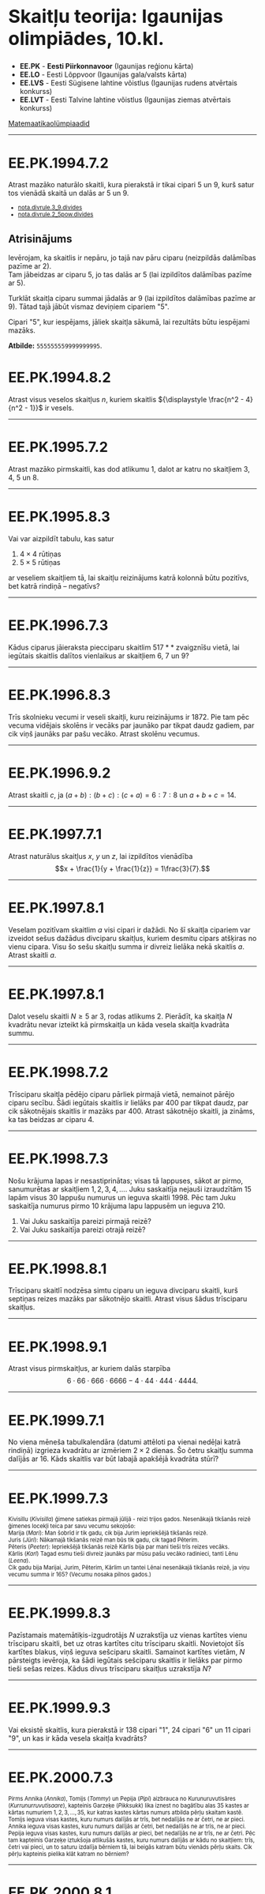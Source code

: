 # &nbsp;

<h1 style="font-size:28pt">Skaitļu teorija: Igaunijas olimpiādes, 10.kl.</h1>

* <blue>**EE.PK** - **Eesti Piirkonnavoor** (Igaunijas reģionu kārta)</blue>
* **EE.LO** - Eesti Lõppvoor (Igaunijas gala/valsts kārta)
* **EE.LVS** - Eesti Sügisene lahtine võistlus (Igaunijas rudens atvērtais konkurss)
* **EE.LVT** - Eesti Talvine lahtine võistlus (Igaunijas ziemas atvērtais konkurss)

[Matemaatikaolümpiaadid ](http://www.math.olympiaadid.ut.ee/html/index.php)




-----

# <lo-sample/> EE.PK.1994.7.2 

Atrast mazāko naturālo skaitli, kura pierakstā ir tikai cipari $5$ un $9$, 
kurš satur tos vienādā skaitā un dalās ar $5$ un $9$. 

<small>

* [nota.divrule.3_9.divides](#)
* [nota.divrule.2_5pow.divides](#)

</small>

<!--
concepts=divisibility,decimal-notation
questionType=Find.Min
-->


## Atrisinājums

Ievērojam, ka skaitlis ir nepāru, jo tajā nav pāru ciparu (neizpildās dalāmības pazīme ar $2$).  
Tam jābeidzas ar ciparu $5$, jo tas dalās ar $5$ (lai izpildītos dalāmības pazīme ar $5$).  

Turklāt skaitļa ciparu summai jādalās ar $9$ (lai izpildītos dalāmības pazīme ar $9$). 
Tātad tajā jābūt vismaz deviņiem cipariem "5". 

Cipari "5", kur iespējams, jāliek skaitļa sākumā, lai 
rezultāts būtu iespējami mazāks.

**Atbilde:** `555555559999999995`.





# <lo-sample/> EE.PK.1994.8.2 

Atrast visus veselos skaitļus $n$, kuriem skaitlis 
${\displaystyle \frac{n^2 - 4}{n^2 - 1}}$ ir vesels.

<!--
concepts=integer-polynomials,divisibility
questionType=Find.All
-->


-----

# <lo-sample/> EE.PK.1995.7.2

Atrast mazāko pirmskaitli, kas dod atlikumu $1$, dalot
ar katru no skaitļiem $3$, $4$, $5$ un $8$. 

<!--
concepts=primes,remainder
questionType=Find.Min
-->


-----

# <lo-sample/> EE.PK.1995.8.3

Vai var aizpildīt tabulu, kas satur

1. $4 \times 4$ rūtiņas
2. $5 \times 5$ rūtiņas

ar veseliem skaitļiem tā, lai skaitļu reizinājums katrā kolonnā 
būtu pozitīvs, bet katrā rindiņā – negatīvs?

<!--
genre=fill-in-table
questionType=ProveDisprove.Exists
-->







-----

# <lo-sample/> EE.PK.1996.7.3

Kādus ciparus jāieraksta piecciparu skaitlim $517\ast\ast$ 
zvaigznīšu vietā, lai iegūtais skaitlis dalītos vienlaikus
ar skaitļiem $6$, $7$ un $9$?

<!--
concepts=divisibility
genre=digit-manipulation
questionType=Find.All
-->

-----

# <lo-sample/> EE.PK.1996.8.3

Trīs skolnieku vecumi ir veseli skaitļi, kuru reizinājums ir $1872$. 
Pie tam pēc vecuma vidējais skolēns ir vecāks par jaunāko 
par tikpat daudz gadiem, par cik viņš jaunāks par pašu vecāko. 
Atrast skolēnu vecumus. 

<!--
concepts=arithmetic-progression
genre=word-problem
questionType=Find.All
-->

-----

# <lo-sample/> EE.PK.1996.9.2

Atrast skaitli $c$, ja 
$(a+b):(b+c):(c+a)=6:7:8$ un $a+b+c=14$. 

<!--
concepts=proportion
questionType=Find.All
-->





-----

# <lo-sample/> EE.PK.1997.7.1

Atrast naturālus skaitļus $x$, $y$ un $z$, lai izpildītos vienādība
$$x + \frac{1}{y + \frac{1}{z}} = 1\frac{3}{7}.$$

<!--
genre=integer-equation
questionType=Find.All
-->

-----

# <lo-sample/> EE.PK.1997.8.1

Veselam pozitīvam skaitlim $a$ visi cipari ir dažādi. 
No šī skaitļa cipariem var izveidot sešus dažādus divciparu skaitļus, 
kuriem desmitu cipars atšķiras no vienu cipara. 
Visu šo sešu skaitļu summa ir divreiz lielāka nekā skaitlis $a$. 
Atrast skaitli $a$. 

<!--
concepts=combinations
genre=digit-manipulation
questionType=Find.All
-->

-----

# <lo-sample/> EE.PK.1997.8.1

Dalot veselu skaitli $N \geq 5$ ar $3$, 
rodas atlikums $2$. Pierādīt, ka skaitļa $N$
kvadrātu nevar izteikt kā pirmskaitļa un 
kāda vesela skaitļa kvadrāta summu.

<!--
concepts=primes,remainder,square
questionType=Prove.Other
-->

-----

# <lo-sample/> EE.PK.1998.7.2

Trīsciparu skaitļa pēdējo ciparu pārliek pirmajā vietā, nemainot
pārējo ciparu secību. Šādi iegūtais skaitlis ir lielāks par $400$ 
par tikpat daudz, par cik sākotnējais skaitlis ir mazāks par $400$. 
Atrast sākotnējo skaitli, ja zināms, ka tas beidzas ar ciparu $4$. 

<!--
concepts=arithmetic-progression
genre=digit-manipulation
questionType=Find.All
-->

-----

# <lo-sample/> EE.PK.1998.7.3

Nošu krājuma lapas ir nesastiprinātas; visas tā lappuses,
sākot ar pirmo, sanumurētas ar skaitļiem $1,2,3,4,\ldots$. 
Juku saskaitīja nejauši izraudzītām $15$ lapām visus
$30$ lappušu numurus un ieguva skaitli $1998$. 
Pēc tam Juku saskaitīja numurus pirmo $10$ krājuma lapu 
lappusēm un ieguva $210$. 

1. Vai Juku saskaitīja pareizi pirmajā reizē? 
2. Vai Juku saskaitīja pareizi otrajā reizē?


<!--
concepts=arithmetic-progression
questionType=ProveDisprove.Exists
-->


-----

# <lo-sample/> EE.PK.1998.8.1

Trīsciparu skaitlī nodzēsa simtu ciparu un ieguva divciparu skaitli, kurš 
septiņas reizes mazāks par sākotnējo skaitli. Atrast visus šādus 
trīsciparu skaitļus. 

<!--
genre=digit-manipulation
questionType=Find.All
-->

-----

# <lo-sample/> EE.PK.1998.9.1

Atrast visus pirmskaitļus, ar kuriem dalās starpība
$$6 \cdot 66 \cdot 666 \cdot 6666 - 
4 \cdot 44 \cdot 444 \cdot 4444.$$

<!--
concepts=primes
questionType=Find.All
-->


-----

# <lo-sample/> EE.PK.1999.7.1

No viena mēneša tabulkalendāra (datumi attēloti pa vienai nedēļai katrā rindiņā)
izgrieza kvadrātu ar izmēriem $2 \times 2$ dienas.
Šo četru skaitļu summa dalījās ar $16$. Kāds skaitlis var 
būt labajā apakšējā kvadrāta stūrī?

<!--
genre=fill-in-table
questionType=Find.All
-->


-----

# <lo-sample/> EE.PK.1999.7.3

<div style="font-size:80%">

Kivisillu (*Kivisilla*) ģimene satiekas pirmajā jūlijā - reizi trijos gados. 
Nesenākajā tikšanās reizē ģimenes locekļi teica par savu vecumu sekojošo:  
Marija (*Mari*): Man šobrīd ir tik gadu, cik bija Jurim iepriekšējā tikšanās reizē.  
Juris (*Jüri*): Nākamajā tikšanās reizē man būs tik gadu, cik tagad Pēterim.  
Pēteris (*Peeter*): Iepriekšējā tikšanās reizē Kārlis bija par mani tieši trīs 
reizes vecāks.  
Kārlis (*Karl*) Tagad esmu tieši divreiz jaunāks par mūsu pašu vecāko radinieci, 
tanti Lēnu (*Leena*).  
Cik gadu bija Marijai, Jurim, Pēterim, Kārlim un tantei Lēnai nesenākajā tikšanās reizē, 
ja viņu vecumu summa ir $165$? (Vecumu nosaka pilnos gados.)

</div>

<!--
genre=word-problem
questionType=Find.All
-->

-----

# <lo-sample/> EE.PK.1999.8.3

Pazīstamais matemātiķis-izgudrotājs $N$ uzrakstīja uz vienas 
kartītes vienu trīsciparu skaitli, bet uz otras kartītes citu 
trīsciparu skaitli. Novietojot šīs kartītes blakus, viņš 
ieguva sešciparu skaitli. Samainot kartītes vietām, $N$ pārsteigts
ievēroja, ka šādi iegūtais sešciparu skaitlis ir lielāks par pirmo 
tieši sešas reizes. Kādus divus trīsciparu skaitļus uzrakstīja $N$? 

<!--
genre=digit-manipulation
questionType=Find.All
-->

-----

# <lo-sample/> EE.PK.1999.9.3

Vai eksistē skaitlis, kura pierakstā ir 
$138$ cipari "1", $24$ cipari "6" 
un $11$ cipari "9", un kas ir kāda vesela 
skaitļa kvadrāts?

<!--
concepts=full-square,decimal-notation
questionType=ProveDisprove.Exists
-->


-----

# <lo-sample/> EE.PK.2000.7.3

<div style="font-size:80%">

Pirms Annika (*Annika*), Tomijs (*Tommy*) 
un Pepija (*Pipi*) aizbrauca no Kurunuruvutisāres 
(*Kurrunurruvutisaare*), 
kapteinis Garzeķe (*Pikksukk*) lika iznest no bagātību alas
$35$ kastes ar kārtas numuriem $1,2,3,\ldots,35$, 
kur katras kastes kārtas numurs atbilda pērļu skaitam kastē. 
Tomijs ieguva visas kastes, kuru numurs dalījās ar trīs, 
bet nedalījās ne ar četri, ne ar pieci. 
Annika ieguva visas kastes, kuru numurs dalījās ar četri, 
bet nedalījās ne ar trīs, ne ar pieci. Pepija ieguva visas
kastes, kuru numurs dalījās ar pieci, bet nedalījās ne ar 
trīs, ne ar četri. Pēc tam kapteinis Garzeķe iztukšoja atlikušās
kastes, kuru numurs dalījās ar kādu no skaitļiem: 
trīs, četri vai pieci, un to saturu izdalīja bērniem tā, lai 
beigās katram būtu vienāds pērļu skaits. Cik pērļu kapteinis
pielika klāt katram no bērniem? 

</div>

<!--
concepts=divisibility
genre=word-problem
questionType=Find.All
-->

-----

# <lo-sample/> EE.PK.2000.8.1

Atrast visus tos naturālos skaitļus, kuriem ciparu reizinājums 
ir $2000$, starp cipariem nav cipara $1$ un jebkuriem 
diviem blakus cipariem, cipars pa kreisi nepārsniedz ciparu pa labi. 

<!--
concepts=monotonic-sequence
genre=string-counting
questionType=Find.All
-->

-----

# <lo-sample/> EE.PK.2000.9.1

Atrast visus pirmskaitļu četriniekus $(p,q,s,t)$, 
kas apmierina vienādojumu sistēmu:
$$\left\{
\begin{array}{l}
p + q = s\\
2p + q = t.
\end{array} \right.$$


<!--
concepts=primes,system-of-equations
questionType=Find.All
-->


-----

# <lo-sample/> EE.PK.2001.7.3

Zināms, ka $a$, $b$ un $10a+b$ ir pirmskaitļi un $a \leq b < 10$. 
Atrast visas iespējamās reizinājuma $ab \cdot (10+b)$ vērtības. 

<!--
concepts=primes
questionType=Find.All
-->

-----

# <lo-sample/> EE.PK.2001.8.1

Ja Tāvi (*Taavi*) datorā ievada naturālu skaitli $n$, tad
dators sareizinās visus naturālos skaitļus no $1$ līdz $n$ 
un parādīs rezultātu uz ekrāna. Piemēram, ievadot skaitli $6$ 
dators aprēķinās reizinājumu $1 \cdot 2 \cdot 3 \cdot 4 \cdot 5 \cdot 6$
un parādīs uz ekrāna skaitli $720$. Ja atrastais reizinājums 
dalās ar $2001$, tad dators turklāt atskaņos mūziku. 
Kādu mazāko naturālo skaitli jāievada Tāvi datorā, lai dators atskaņotu mūziku? 

<!--
concepts=factorial
genre=procedure
questionType=Find.Min
-->

-----

# <lo-sample/> EE.PK.2001.9.1

Rēķinvedis Juris ievērojis, ka 2001.gadā viņa 
vecums kļūs vienāds ar viņa dzimšanas gada 
divkāršotu ciparu summu. Pārdomājot tālāk, viņš
izbrīnīts ievēroja, ka tas pats notiks ar viņa
māsu Jūliju, kura ir par viņu vairākus gadus jaunāka. 
Cik gadu šogad (2001.gadā) paliks Jurim un Jūlijai?

<!--
genre=word-problem
questionType=Find.All
-->

-----

# <lo-sample/> EE.PK.2001.9.3

Dots vesels skaitlis $k$. Pierādīt, ka, ja 
$k^2 -k$ nedalās ar $6$, tad $k^2 - k - 2$ 
dalās ar $18$. 

<!--
concepts=divisibility,power,quadratic-equation
questionType=Prove.ForAll
-->

-----

# <lo-sample/> EE.PK.2002.7.1 

Trīs draugi Reins, Madis un Ahto apmeklē bibliotēkas kafejnīcu 
vienmēr 14:00, bet Reins to dara katru ceturto, Madis –
katru piekto, bet Ahto – katru sesto dienu. 
Pēdējo reizi viņi visi satikās šajā kafejnīcā pirmdien, 
2002.\ gada 7.\ janvārī. Pēc cik dienām, kurā datumā un kurā 
nedēļas dienā viņi visi satiksies kafejnīcā nākamajā reizē? 

<!--
concepts=arithmetic-progression
genre=word-problem
questionType=Find.Only
-->

-----

# <lo-sample/> EE.PK.2002.8.1 

Skaitli $15$ var izteikt gan kā trīs, gan kā piecu 
pēc kārtas sekojošu naturālu skaitļu summu: 
$15 = 4+5+6$ un $15 = 1+2+3+4+5$.
Atrast visus tādus naturālos skaitļus, kas mazāki par $100$, 
kurus var izteikt gan kā trīs, gan kā piecu pēc kārtas sekojošu 
naturālu skaitļu summu. Pamatot, kāpēc šo skaitļu nav vairāk. 

<!--
concepts=arithmetic-progression
questionType=Find.All,NoteOnProof
-->

-----

# <lo-sample/> EE.PK.2003.7.3 

Uzvarošie numuri loterijā ir četri divciparu pirmskaitļi 
$\overline{AB}$, $\overline{BC}$, $\overline{CD}$ un 
$\overline{DA}$. Atrast šos uzvarošos numurus, ja 
dažādiem burtiem $A$, $B$, $C$, $D$ atbilst dažādi cipari. 

<!--
genre=digit-manipulation
questionType=Find.All
-->

-----

# <lo-sample/> EE.PK.2003.8.1 

Doti trīs skaitļi, kuru summa ir $49$. Ja vienam no tiem 
pieskaita $3$, no otra atņem $3$, bet trešo reizina ar $3$, 
tad rezultāts katru reizi ir tas pats skaitlis $n$. 
Atrast trīs dotos skaitļus. 

<!--
questionType=Find.All
-->

-----

# <lo-sample/> EE.PK.2003.8.3 

Dārgumu krātuvē bija $N$ lādītes, kurās kopā bija pavisam 
$462$ dārgakmeņi, pie tam katrā lādītē dārgakmeņu skaits bija 
vienāds. Dārgumu krātuves kasierim vajadzēja četras tukšas
lādītes un viņš varēja izvietot četru lādīšu dārgakmeņus pa 
atlikušajām lādītēm tā, lai katrā lādītē atkal būtu vienāds skaits
dārgakeņu. Atrast visas iespējamās lādīšu skaita $N$ vērtības. 

<!--
genre=word-problem
questionType=Find.All
-->

-----

# <lo-sample/> EE.PK.2004.7.1 

Atrast visus tādus trīsciparu nepāru naturālus skaitļus $a$, 
kuru reizinājums ar skaitli $748$ beidzas ar cipariem $2004$.

<!--
questionType=Find.All
-->

-----

# <lo-sample/> EE.PK.2004.8.1 

Atrast visus tos trīsciparu naturālos skaitļus, kuri 
paši ir kāda naturāla skaitļa kvadrāti, un kuriem, 
nodzēšot simtu ciparu, paliek divciparu skaitlis, kurš 
arī ir naturāla skaitļa kvadrāts.

<!--
concepts=full-square
genre=digit-manipulation
questionType=Find.All
-->

-----

# <lo-sample/> EE.PK.2004.8.3 

Juris (*Jüri*) un Marija (*Mari*) dzīvo tajā pašā daudzdzīvokļu ēkā. 
Katrā ēkas stāvā atrodas $10$ dzīvokļi $1, 2, \ldots, 10$, 
otrajā stāvā dzīvokļi $11, 12, \ldots, 20$, utt. 
Zināms, ka Jura dzīvokļa stāva numurs sakrīt ar Marijas 
dzīvokļa numuru, turklāt Jura un Marijas dzīvokļu numuru summa ir $239$. 
Atrast Jura dzīvokļa numuru. 

<!--
genre=word-problem
questionType=Find.All
-->

-----

# <lo-sample/> EE.PK.2005.7.1 

Ierakstīt katrā rūtiņā pa vienam ciparam tā, lai iegūtie divciparu 
skaitļi nesāktos ar nulli un izpildītu zemāk izklāstītos nosacījumus. 
Paskaidrot, kādē secībā tika aizpildītas rūtiņas un pamatot, 
kādēļ citu iespēju aizpildīt rūtiņas, izņemot jūsu atrastās, nav.

![tabula](EE.PK.2005.7.1.png)

Pa labi:  
(A) Skaitļa $3$ daudzkārtnis.  
(B) Trīskāršots pirmskaitlis.  

Uz leju:  
(C) Skaitļa $25$ daudzkārtnis.  
(D) Naturāla skaitļa kvadrāts.




<!--
concepts=square,primes,multiple
genre=fill-in-table
questionType=Find.All
-->


-----

# <lo-sample/> EE.PK.2005.8.1 


Ierakstīt katrā rūtiņā pa vienam ciparam tā, lai iegūtie trīsciparu 
skaitļi nesāktos ar nulli un izpildītu zemāk izklāstītos nosacījumus. 
Paskaidrot, kādē secībā tika aizpildītas rūtiņas un pamatot, 
kādēļ citu iespēju aizpildīt rūtiņas, izņemot jūsu atrastās, nav.

![tabula](EE.PK.2005.8.1.png)

Pa labi:  
(A) Naturāla skaitļa kvadrāts, kas dalās ar $5$.   
(B) Skaitlis, kas dalās ar $5$ un ar $6$.   
(C) Skaitlis, kura visi cipari ir nepāru, un ciparu summa vienāda ar $11$. 

Uz leju:  
(D) Skaitlis, kurš par $222$ lielāks par vienīgo trīsciparu dalītāju skaitlim $2005$.   
(E) Skaitlis, kura divi cipari ir pāru, un kurš, dalot ar $4$, dod atlikumu $1$. 
(F) Skaitlis, kas dalās ar $3$.  


<!--
genre=fill-in-table
concepts=full-square,sum-of-digits,remainder,divisibility
questionType=Find.All
-->


-----

# <lo-sample/> EE.PK.2006.7.3 

Paroles izveidošanai Keita (*Keit*) paņēma divus pēdējos 
ciparus savam dzimšanas gadam $1992$ un pievienoja tiem sākumā 
kā pirmo ciparu savas dzimšanas datumu, bet beigās kā 
pēdējo ciparu - savas dzimšanas mēneša numuru. 
Iegūtais četrciparu skaitlis dalījās ar viņas abu brāļu 
vecumiem, bet nedalījās ar māsas vecumu. 
Vienam Keitas brālim ir $2$ gadi, otram $9$ gadi, bet māsai $7$ gadi. 
Atrast visas iespējas, kāds var būt Keitas dzimšanas mēnesis un datums. 

<!--
concepts=divisibility
genre=string-counting
questionType=Find.All
-->

-----

# <lo-sample/> EE.PK.2006.8.3 

Līa (*Liia*) izvēlējusies paroli, kas sastāv no četriem 
dažādiem cipariem; un, saskaitot katrus trīs no tiem, 
iegūst pirmskaitli. No kādiem cipariem sastāv Līas parole? 

<!--
genre=string-counting
concepts=primes,combinations
questionType=Find.All
-->

-----

# <lo-sample/> EE.PK.2007.7.1 

Ozoliņu (*Tammel*) ģimenē šis gads ir īpašs sekojošā nozīmē: 
gada beigu brīdī katra ģimenes locekļa vecums ir divciparu 
vesels skaitlis, kurš tieši $7$ reizes lielāks par savu ciparu summu. 
Atrast visu ģimenes locekļu dzimšanas gadus [pieņemot, ka pašreizējais
gads ir 2007.g.], ja ģimenes locekļu vecumi ir visi skaitļi 
ar minēto īpašību. 

<!--
concepts=sum-of-digits
genre=word-problem
questionType=Find.All
-->

-----

# <lo-sample/> EE.PK.2007.8.1 

Voldemārs (*Volli*) uzrakstīja uz tāfeles naturālu skaitli. 
Viņš to pareizināja ar $9$ un nodzēsa reizinājuma pēdējo ciparu. 
Iegūto skaitli viņš pareizināja ar $5$ un atkal nodzēsa 
reizinājuma pēdējo ciparu. Atrast visus naturālos skaitļus, 
ko Voldemārs varēja uzrakstīt pašā sākumā. 

<!--
genre=digit-manipulation
questionType=Find.All
-->

-----

# <lo-sample/> EE.PK.2008.7.2 

Atrast visus tos skaitļus, kuriem gan pats skaitlis, gan arī skaitlis, 
kas iegūts samainot ciparu secību uz pretējo, ir trīsciparu un 
dalās gan ar $4$, gan ar $9$. 

<!--
concepts=divisibility
genre=digit-manipulation
questionType=Find.All
-->

-----

# <lo-sample/> EE.PK.2008.8.2 

Perts (*Pärt*) uzrakstīja uz papīra $5$ pozitīvus veselus skaitļus, 
kas visi mazāki par $150$. Izrādījās, ka katrs skaitlis ir pusotru reizi lielāks 
par iepriekšējo. Kādus skaitļus Perts uzrakstīja uz papīra?

<!--
concepts=geometric-progression
questionType=Find.All
-->


-----

# <lo-sample/> EE.PK.2009.7.2 

Skaitļi $\overline{ab4}$, $\overline{b03}$, $\overline{b3c}$ un $\overline{ba1}$
– ir četri trīsciparu skaitļi augošā secībā, 
turklāt jebkuru divu blakusesošu skaitļu starpība ir viena un tā pati. 
Atrast ciparus $a$, $b$ un $c$.  
*Piezīme.* Pieraksts $\overline{xyz}$ apzīmē skaitli, kura cipari, lasot no 
kreisās uz labo pusi, ir $x$, $y$, un $z$.

<!--
concepts=arithmetic-progression
genre=digit-manipulation
questionType=Find.All
-->


-----

# <lo-sample/> EE.PK.2009.8.2 

Doti $a$, $b$, $c$, $d$, $e$ un $f$ – dažādi skaitļi 
no saraksta $0$, $1$, $2$, $3$, $4$, $5$, $6$, $7$, $8$, $9$. 
Zināms, ka $a \cdot b = c \cdot d \cdot e \cdot f$. Atrast iespējamās 
vērtības summai $a + b + c + d + e + f$.

<!--
concepts=combinations
questionType=Find.All
-->















-----


# <lo-sample/> EE.PK.2010.7.1 

Divciparu skaitlim pieskaitīja trīsciparu skaitli un rezultātā 
ieguva četrciparu skaitli. Visi šie trīs skaitļi ir ar šādu īpašību:
tos nolasot no kreisās uz labo pusi, kā arī no labās uz kreiso pusi, 
iegūstam vienu un to pašu skaitli. Atrast visus šādus skaitļu trijniekus. 

<!--
concept=palindrome
genre=digit-manipulation
questionType=Find.All
-->

-----

# <lo-sample/> EE.PK.2010.8.1 

Nodzēšot vienu ciparu trīsciparu skaitlī, iegūst divciparu skaitli, 
kuru saskaitot ar sākotnējo trīsciparu skaitli, summa ir $221$. 
Atrast visus trīsciparu skaitļus ar šo īpašību. 

<!--
genre=digit-manipulation
questionType=Find.All
-->





-----

# <lo-sample/> EE.PK.2010.10.5

Pierādīt, ka jebkuram veselam $n \geq 3$ atradīsies tāds $n$-ciparu
skaitlis, kurš ir vesela skaitļa kvadrāts, un, pierakstot tam sākumā 
ciparu 1, arī rodas kāda vesela skaitļa kvadrāts.


<small>

* [misc.try](#)
* [nota.algor.fast](#)
* [nota.est.numdigits.prod](#)
* [alg.tra.factor.sqdiff](#)

</small>

<!--
ru=
Доказать, что для каждого целого числа $n \geq 3$ найдётся такое $n$-значное
число, которое является квадратом целого числа и при добавлении в его
начало цифры 1 также получится квадрат некоторого целого числа.
-->

<!--
genre=digit-manipulation
concepts=full-square
questionType=Prove.ForAll
strategy=begin-at-the-end
-->

-----

## Atrisinājums

Mēģinām uzminēt kādu atrisinājumu.

* Ja $n=3$, var aplūkot pilnus kvadrātus, kas satur četrus ciparus un
  sākas ar "1": $32^2=1024$, $33^2 = 1089$, $34^2 = 1156$ un 
  $35^2 = 1225$. Tas arī ir pirmais skaitlis, kuram nometot pirmo ciparu 
  iegūst kvadrātu: $225 = 15^2$. 
* Redzam arī, ka $35^2 - 15^2 = (35-15)(35+15)=20\cdot 50 = 1000$. 

Pēc līdzīga šablona var sastādīt arī nākamo sistēmu: 
$$\left\{ \begin{array}{l} a+b = 200 \\ a - b = 50 \\ \end{array} \right.$$  
Tās atrisinājums ir $a = 125$, $b = 75$. Tādēļ $125^2 = 15625$ un $75^2 = 5625$. 

Lai iegūtu jaunus atrisinājumu pārīšus papildus $(15,35)$ un $(75,125)$, 
ievērosim, ka skaitļus $15$, $35$, $75$, $125$ u.c. var ātri kāpināt kvadrātā:

* $15^2 = 225$, jo $1 \cdot 2 = 2$.
* $35^2 = 1225$, jo $3 \cdot 4 = 12$.
* $75^2 = 5625$, jo $7 \cdot 8 = 56$.  
* $125^2 = 15625$, jo $12 \cdot 13 = 156$.

Visos šajos gadījumos var kāpināt kvadrātā skaitli $(10n + 5)^2$ ar sekojošu metodi: 
vispirms aprēķina $n(n+1)$, pēc tam galā pieraksta ciparus "25". 




-----

# <lo-sample/> EE.PK.2011.7.1 

Aplūkosim naturālus skaitļus, kuriem izpildās sekojoši nosacījumi:

1. visi skaitļa cipari ir atšķirīgi un novietoti augošā secībā
no kreisās uz labo pusi;
2. skaitlis nesatur ciparu $5$;
3. skaitļa ciparu summa dalās ar $5$. 

Vai eksistē šos noteikumus apmierinoši 

<div class="enum-a">

1. sešciparu skaitļi;
2. septiņciparu skaitļi?

</div>

Ja tādi eksistē, tad atrast mazāko un lielāko tādu skaitli; 
ja neeksistē, tad pamatot, kāpēc. 

<!--
concepts=monotonic-sequence,divisibility,sum-of-digits
questionType=Find.Min,Find.Max,Prove.NotExists
-->


-----

# <lo-sample/> EE.PK.2011.8.3 

Vienu cipars naturālu skaitļu $n$ un $n+2$ reizinājumā vienāds ar $4$. 

1. Atrast šī reizinājuma visas iespējamās desmitu cipara vērtības.
2. Atrast mazāko un lielāko skaitli $n$, kuram izpildās uzdevuma nosacījums, 
un kuram skaitļu $n$ un $n+2$ reizinājums ir četrciparu skaitlis. 

<!--
concepts=decimal-notation
questionType=Find.All,Find.Min,Find.Max
-->


-----

# <lo-sample/> EE.PK.2011.10.3

Matemātikas stundā Jüri dalīja naturālu skaitli $n$ ar naturālu 
skaitli $m$, iegūstot dalījumu un atlikumu.

**(A)** 
  Pierādīt, ka, ja dalījums un atlikums ir savā starpā vienādi, 
  tad $n$ dalās ar $m+1$.  

**(B)**
  Vai izpildās arī apgrieztais apgalvojums: Vienmēr, kad skaitlis
  $n$ dalās ar $m+1$, tad dalījums un atlikums, ja $n$ dala ar $m$, ir 
  savā starpā vienādi? 

<small>

* [mod.congr](#)
* [mod.congr.classes](#)

</small>

<!--
ru=
На уроке математики Юра должен был поделить положительное целое
число $n$ на положительное целое число $m$, чтобы найти частное и остаток.
а) Доказать, что если найденные частное и остаток равны между собой,
то число n делится на число m + 1.
б) Выполняется ли обратное утверждение: всегда, когда число n делится 
на число m + 1, частное и остаток при делении числа n на число
m равны между собой?
-->

<!--
questionType=Prove.ForAll,ProveDisprove.ForAll
concepts=remainder
-->


-----


## Atrisinājums

Apgalvojumu par atlikumu izsakām algebriski: 

Ja $n$ dalot ar $m$ rezultāts ir $a$ un atlikums ir $a$, tad
$$n = am + a$$ jeb $n = a(m+1)$. Redzam, ka $n$ dalās ar $(m+1)$. 

Otrā virzienā secināt nevar, jo var gadīties, ka $a\geq m$, bet
atlikumi, dalot ar $m$ var būt tikai no kopas $\{ 0,\ldots,m-1 \}$.

Teiksim, $n = 100$, $m=4$. Tad $100$ dalās ar $m+1= 5$. 
Bet dalījums ($100$ dalot ar $4$) ir $25$, bet atlikums ir $0$
un $0 \neq 25$. 





# <lo-sample/> EE.PK.2012.7.3 

Saskaitīšanas piemērā 
$$KAKS + KOLM = VIIS$$
dažādiem burtiem atbilst dažādi cipari, bet vienādiem burtiem – 
vienādi cipari. Atrast lielāko četrciparu skaitli, kurš var atbilst 
vārdam $VIIS$. 

<!--
genre=cryptarithm
questionType=Find.Max
-->

-----

# <lo-sample/> EE.PK.2012.8.2 

Atrast visus trīsciparu naturālos skaitļus, kuri dalās ar $4$, $5$ un $6$, 
bet nedalās ar skaitļiem $7$, $8$ un $9$. 

<!--
concepts=divisibility
questionType=Find.All
-->



-----

# <lo-sample/> EE.PK.2012.10.4

Cik ir veselu skaitļu komplektu $(a, b, c)$, 
kuri apmierina vienādojumu $(a + b)(b + c)(c + a) = 123456789$?

<small>

* [nota.divrule.2_5_10.divides](#)
* [mod.fix.parity](#)

</small>

<!--
ru=
Сколько существует комплектов целых чисел $(a, b, c)$, 
которые удовлетворяют уравнению $(a + b)(b + c)(c + a) = 123456789$?
-->

<!--
genre=integer-equation
questionType=Find.Count
-->


-----


## Atrisinājums

* $123456789$ ir nepāru skaitlis (pēdējais cipars)
* $123456789$  arī dalās ar $9$ (ciparu summa)

Ko var secināt par reizinājumu $(a+b)(b+c)(c+a)$? 
Izdevīgi lietot pazīmes, ka reizinājums ar kaut ko *nedalās* 
(jo tad neviens reizinātājs nedalās). 

Ja $(a + b)(b + c)(c + a)$ ir nepāru skaitlis, tad 

* $a$ un $b$ ir atšķirīga paritāte
* $b$ un $c$ ir atšķirīga paritāte
* $c$ un $a$ ir atšķirīga paritāte

Iegūta pretruna: Ja $a$ ir pāru, tad $b$ ir nepāru, tad $c$ ir pāru, tad $a$ ir nepāru utml.



-----


# <lo-sample/> EE.PK.2013.8.1 

Doti seši pirmskaitļi $a$, $b$, $c$, $d$, $e$ un $f$, kuru reizinājums 
ir pāru skaitlis. Zināms, ka skaitlis $c$ lielāks par skaitli $d$, bet
mazāks par skaitli $b$. Skaitlis $e$ ir lielāks par skaitli $d$, bet 
skaitlis $f$ ir mazāks par skaitli $a$. Skaitlis $c$ ir lielāks par skaitli $e$, 
bet skaitlis $b$ ir mazāks par skaitli $f$. Atrast visus šos skaitļus, ja 
lielākais no tiem vienāds ar $23$, bet skaitļi $a+d$ un $a-d$ nedalās ne ar 
vienu no dotajiem pirmskaitļiem. 

<!--
concepts=primes,inequality,divisibility
questionType=Find.All
-->




-----

# <lo-sample/> EE.PK.2013.10.3

Atrast mazāko naturālo skaitli $n$, kuram starp jebkuriem $n$
veselu skaitļu kvadrātiem atradīsies divi tādi, kuru starpība
dalās ar $10$. 

<small>

* [mod.congr.pow](#)
* [comb.full](#)
* [misc.extr.pigeon](#)

</small>

<!--
ru=
Найти наименьшее натуральное число $n$, при котором среди любых n
квадратов целых чисел найдутся два таких, разность которых делится
на $10$.
-->

<!--
concepts=full-square,divisibility
questionType=Find.Min
-->


-----

## Atrisinājums

* Ievērojam, ka skaitļa kvadrāta atlikums, dalot ar $10$, atkarīgs tikai no paša skaitļa atlikuma.
* Pārbaudām pilno kvadrātu atlikumus:


<!--
<table>
<tr><th>$x$</th><td>1</td><td>2</td><td>3</td><td>4</td><td>5</td><td>6</td><td>7</td><td>8</td><td>9</td><td>10</td></tr>
<tr><th>$x^2$</th><td>1</td><td>4</td><td>9</td><td>16</td><td>25</td><td>36</td><td>49</td><td>64</td><td>81</td><td>100</td></tr>
<tr><th>$x^2\;\mbox{mod}\;10$</th><td>1</td><td>4</td><td>9</td><td>6</td><td>5</td><td>6</td><td>9</td><td>4</td><td>1</td><td>0</td></tr>
</table>
-->

<!--

| $x$    | $x^2$    | $x^2\;\mbox{mod}\;10$ |
| ------ | -------- | --------------------- |
| 1      | 1        | 1                     |
| 2      | 4        | 4                     |
| 3      | 9        | 9                     |
| 4      | 16       | 6                     |
| 5      | 25       | 5                     |
| 6      | 36       | 6                     |
| 7      | 49       | 9                     |
| 8      | 64       | 4                     |
| 9      | 81       | 1                     |
| 10     | 100      | 0                     |
-->

| $x$                   | 1   | 2   | 3   | 4   | 5   | 6   | 7   | 8   | 9   | 10  |
| --------------------- | --- | --- | --- | --- | --- | --- | --- | --- | --- | --- | 
| $x^2$                 | 1   | 4   | 9   | 16  | 25  | 36  | 49  | 64  | 81  | 100 |
| $x^2\;\mbox{mod}\;10$ | 1   | 4   | 9   | 6   | 5   | 6   | 9   | 4   | 1   | 0   |



* Starp šiem atlikumiem ir seši atšķirīgi: $1,4,9,6,5,0$.
* Ja izvēlas septiņus, tad divi sakritīs (Dirihlē princips). 







-----


# <lo-sample/> EE.PK.2014.7.1 

Dotajā reizināšanas piemērā atrast burtiem atbilstošos ciparus, 
ja dažādiem burtiem atbilst dažādi cipari. 

![rebuss](EE.PK.2014.7.1.png)


<!--
genre=cryptarithm
questionType=Find.All
-->

-----


# <lo-sample/> EE.PK.2014.8.1 

Uz tāfeles uzrakstīta izteiksme $m(m + n)(m + 3n)$.

1. Vai dotās izteiksmes vērtība vienmēr būs pāru skaitlis, 
ja $m$ un $n$ ir veseli pozitīvi skaitļi? 
2. $17$-gadīgā Pille šorīt ievēroja, ka ievietojot skaitļu 
$m$ un $n$ vietā kaut kādā secībā viņas vecumu un viņas jaunākā 
brāļa vecumu pilnos gados, tad izteiksmes vērtība būs vienāda 
ar to gadu, kurā jaunākais brālis iemācījās peldēt. Cik šobrīd 
gadu jaunākajam Pilles brālim?


<!--
genre=word-problem
questionType=ProveDisprove.ForAll,Find.All
-->


-----


# <lo-sample/> EE.PK.2014.10.3

Vienādmalu trijstūra virsotnēs ierakstīti naturāli skaitļi $14$, $20$ un $n$. 
Jebkuru divu virsotņu skaitļu reizinājums dalās ar skaitli trešajā virsotnē. 
Atrast visas iespējamās $n$ vērtības.

<small>

* [div.common.lcm](#)
* [div.common.lcm.mult](#)
* [comb.full](#)

</small>

<!--
ru=
В вершины равностороннего треугольника записаны положительные целые числа 14, 20 и $n$. 
Произведение чисел любых двух вершин делится на
число в третьей вершине. Найти все возможные значения числа $n$.
-->

<!--
concepts=divisibility
questionType=Find.All
-->


## Atrisinājums

Izmantojam apgalvojumus par mazāko kopīgo dalāmo.

* Prasības: $14 \cdot 20$ dalās ar $n$, $14n$ dalās ar $20$, $20n$ dalās ar $14$
* $n$ ir $280$ dalītājs, vienlaikus $n$ dalās ar $2$, $5$, $7$. 
* Tātad $n = 2 \cdot 5 \cdot 7 k = 70k$, kas ir $280$ dalītājs.
* Trīs $n$ vērtības: $(70, 140, 280)$. 







-----


# <lo-sample/> EE.PK.2015.8.1 

Skaitli $2015$ var izteikt kā divu tādu naturālu skaitļu summu, 
no kuriem pirmo skaitli iegūst, ja otrajā skaitlī nodzēš pēdējo ciparu. Atrast visus 
šādus naturālu skaitļu pārus. 

<!--
genre=digit-manipulation
questionType=Find.All
-->

-----


# <lo-sample/> EE.PK.2015.10.3

**(A)** 
  Zināms, ka $x^2 − y^2 = 100$, kur $x$ un $y$ ir naturāli skaitļi. Atrast izteiksmes 
  $x − y$ mazāko iespējamo vērtību.  

**(B)** 
  Tas pats jautājums, ja $x$ un $y$ ir veseli skaitļi.

<small>

* [alg.tra.factor.sqdiff](#)
* [mod.fix.parity](#)
* [comb.full](#)
* [alg.linear.equations](#)

</small>

<!--
ru=
а) Известно, что $x^2 − y^2 = 100$, где $x$ и $y$ − натуральные числа. Найти
наименьшее возможное значение выражения $x − y$.  
б) Тот же вопрос, при условии, что $x$ и $y$ − целые числа
-->

<!--
genre=optimization
questionType=Find.Min
-->

-----


## Atrisinājums

1. $x^2 - y^2$ dalās reizinātājos: $(x-y)(x+y)$. Lai iegūtu $100$, 
   gan $x-y$, gan $x+y$ ir $100$ dalītāji.
2. $x-y$ un $x+y$ ir vienāda paritāte; lai reizinājums būtu $100$, 
   tie abi ir pāru skaitļi. 
3. Aplūkojam visus gadījumus, kā $100$ var izteikt kā divu pāru 
   skaitļu reizinājumu: 
   $$2 \cdot 50 = 10 \cdot 10 = (-2) \cdot (-50) = (-10) \cdot (-10)$$
4. Citi veidi: $1 \cdot 100$, $4 \cdot 25$ vai $5 \cdot 20$ neder, 
   jo reizinātāju paritātes ir dažādas - neeksistēs veselos skaitļos atrisinājumi
   lineāru vienādojumu sistēmai  $x-y=1$ un $x+y=100$ utml.


-----

# <lo-sample/> EE.PK.2015.10.6

Vai eksistē tāds naturāls skaitlis $n$, ka vairāk nekā pusei 
veselo skaitļu no $1$ līdz $n$ ciparu summa ir pāru skaitlis?

<small>

* [misc.try](#)
* [misc.ind](#)

</small>

<!--
ru=
Существует ли такое положительное целое число $n$, что у более половины
из целых чисел от $1$ до $n$ сумма цифр чётна?
-->

<!--
concepts=sum-of-digits
questionType=ProveDisprove.Exists
-->


-----

## Atrisinājums

Lai eksperimentētu, definējam funkcijas:

* $N(n)$ - cik daudziem skaitļiem no $1$ līdz $n$ ciparu summa ir nepāru skaitlis
* $P(n)$ - cik daudziem skaitļiem no $1$ līdz $n$ ciparu summa ir pāru skaitlis
* $f(n) = N(n) - P(n)$ - par cik nepāru ciparu summu bija vairāk nekā
  pāru ciparu summu skaitļiem intervālā $[1;n]$.

**Apgalvojums:** Visiem $n$ ir spēkā $f(n) \geq 0$. T.i. vienmēr $N(n) \geq P(n)$. 


**Induktīvā pāreja:**
Aplūkojam $f(n)$ vērtības dažiem pirmajiem $n$: 

<table>
<tr>
<th>$n$</th><td>1</td><td>2</td><td>3</td><td>4</td></tr>
</tr>
<tr>
<th>$f(n)$</th><td>1</td><td>0</td><td>1</td><td>0</td></tr>
</tr>
</table>

Tālāk - tiem $n$, kas dalās ar $10$.

<table>
<tr>
<th>$n$</th><td>10</td><td>20</td><td>30</td><td>40</td></tr>
</tr>
<tr>
<th>$f(n)$</th><td>2</td><td>0</td><td>2</td><td>0</td></tr>
</tr>
</table>






-----


# <lo-sample/> EE.PK.2016.7.3 

Par četriem veseliem skaitļiem $a$, $b$, $c$ un $d$ zināms, ka 

1. Reizinājums $abc$ dalās ar $9$, bet ne ar $27$. 
2. Reizinājums $bcd$ dalās ar $3$, bet ne ar $9$. 
3. Reizinājums $acd$ dalās ar $9$, bet ne ar $27$. 

Kuri no dotajiem četriem skaitļiem $a$, $b$, $c$ un $d$ dalās ar $3$?

<!--
concepts=divisibility
questionType=Find.All
-->


-----

# <lo-sample/> EE.PK.2016.8.2 

Uzņēmējam bankas kontā bija $x$ eiro un $y$ eirocenti, turklāt 
$x$ dalījās ar $7$, bet $y$ dalījās ar $3$. Pēc tam, kad viņš 
samaksāja par pirkumu $77$ eiro un $22$ eirocentus, kontā viņam 
palika $y$ eiro un $x$ centi. Cik pavisam naudas viņam tagad 
palicis bankas kontā? 

<!--
concepts=divisibility
questionType=Find.All
-->


-----

# <lo-sample/> EE.PK.2016.10.3

Vai var atrast tādus $n$ naturālus skaitļus, lai to summa 
būtu vienāda ar to mazāko kopīgo dalāmo, ja 

(A) $n = 2$?  
(B) $n = 3$?

<small>

* [alg.expr.prop](#)
* [div.common.lcm.frac](#)

</small>

<!--
ru=
Можно ли подобрать такие $n$ положительных целых чисел, 
чтобы их сумма равнялась их же наименьшему общему кратному, если
а) $n = 2$?  
б) $n = 3$?
-->

<!--
concepts=lcm
questionType=ProveDisprove.Exists
-->


## Atrisinājums

Pārtulkojam apgalvojumu algebriski

**Gadījums n=2:**

* Apzīmējam abu skaitļu $a,b$ mazāko kopīgo dalāmo ar $m$. 
* Tad $m = xa$ un $m = yb$. Ja nu $m=a+b$, tad $m = m/x+m/y$ jeb
  $$1 = \frac{1}{x} + \frac{1}{y}.$$

Šim vienādojumam nav atrisinājumu veselos skaitļos $x,y$, 
jo nevar izvēlēties $x=y=2$ (šādā gadījumā $a=b$ un to 
MKD nebūs divreiz lielāks).


**Gadījums n=3:**

* Līdzīgi kā iepriekš apzīmējam $m=\mbox{MKD}(a,b,c)$. 
* Apzīmējam $m=xa$, $m=yb$, $m=zc$.
* Tad $m=a+b+c$ ir ekvivalents vienādojumam:

$$1 = \frac{1}{x} + \frac{1}{y} + \frac{1}{z}.$$

* Var izvēlēties $x=2$, $y=3$ un $z=6$. Ja $m=30$, tad $(a,b,c)=(15,10,5)$.  
* Šis piemērs der, jo $\mbox{MKD}(15,10,5)=30$ un $15+10+5=30$.



-----

# <lo-sample/> EE.PK.2016.10.4

Vai eksistē tāds vienādojuma 
$x^2 + y^2 + z^2 + w^2 = 3 + xy + yz + zw$,
atrisinājums, kuram $x$, $y$, $z$ un $w$ ir dažādi veseli skaitļi?

<small>

* [alg.tra.binom.complsquare](#)
* [alg.ineq.square](#)
* [alg.ineq.equations](#)

</small>

<!--
ru=
Существует ли такое решение уравнения
$x^2 + y^2 + z^2 + w^2 = 3 + xy + y z + zw$,
при котором $x$, $y$, $z$ и $w$ различные целые числа?
-->

<!--
concepts=square
genre=integer-equation
questionType=ProveDisprove.Exists
-->


-----


## Atrisinājums

Algebriski pārveidojumi nevienādībai

$$2x^2 + 2y^2 + 2z^2 + 2w^2 = 6 + 2xy + 2yz + 2zw$$
$$x^2+(x^2 - 2xy + y^2) + \ldots + (z^2 - 2zw + w^2) + w^2 = 6.$$
$$x^2 + (x - y)^2 + (y-z)^2 + (z-w)^2 + w^2 = 6.$$

Četru vai piecu nenulles pilnu kvadrātu summa nevar būt $6$, jo 
neviens no šiem kvadrātiem nevar būt $2^2$ vai lielāks. 







-----


# <lo-sample/> EE.PK.2017.7.1 

Vienā virknē uzrakstīti $7$ naturāli skaitļi, no kuriem pirmais 
ir $a$ un otrais $b$. Katru nākamo skaitli šajā virknē 
iegūst, saskaitot divus skaitļus, kuri ir tieši pirms viņa.

1. Atrast pēdējo skaitli virknē, izsakot to ar $a$ un $b$.
2. Atrast lielāko iespējamo $a$ vērtību, ja zināms, ka virknē pēdējais
   skaitlis ir $2017$. 


<!--
concept=recurrent-sequence
questionType=Find.All,Find.Max
-->


-----


# <lo-sample/> EE.PK.2017.8.1 

Daļas $\frac{1}{2}$ skaitītājam atļauts pieskaitīt jebkuru skaitu divnieku, 
bet saucējam atļauts pieskaitīt jebkuru skaitu trijnieku. Vai iespējams rezultātā
iegūt daļu, kas vienāda ar

1. skaitli $\frac{3}{4}$?
2. skaitli $\frac{5}{6}$? 


<!--
questionType=ProveDisprove.Exists
-->


-----

# <lo-sample/> EE.PK.2017.10.2

Atrast visus veselu skaitļu pārus $(x,y)$, kuriem 
$324^{x+y} = 2^{x−y} \cdot 3^{x−3} \cdot 4^{y−4}$.

<small>

* [div.fta.proc](#)
* [alg.tra.pow.prod](#)
* [div.fta.pow.expsystem](#)
* [alg.linear.equations](#)

</small>

<!--
ru=
Найти все пары целых чисел $(x,y)$, при которых
$324^{x+y} = 2^{x−y} \cdot 3^{x−3} \cdot 4^{y−4}$.
-->

<!--
concepts=power
genre=integer-equation
questionType=Find.All
-->



-----

## Atrisinājums

Dalām pirmreizinātājos. Abās vienādojuma pusēs ir daži salikti skaitļi - 
$324$ un $4$. 

1. Sadalām skaitli $324$ pirmreizinātājos: $324=18 \cdot 18=(2 \cdot 3^2)^2 = 2^2 \cdot 3^4.$
2. Sadalām arī $4$ pirmereizinātājos: $4 = 2^2$. 

**Pielīdzinām pirmskaitļu kāpinātājus:**

Pārrakstām uzdevuma vienādojumu: 
$$(2^2 \cdot 3^4)^{x+y} = 2^{x−y} \cdot 3^{x−3} \cdot (2^2)^{y−4}$$
$$2^{2(x+y)} \cdot 3^{4(x+y)} = 2^{x−y} \cdot 3^{x−3} \cdot 2^{2(y−4)}$$

Pielīdzinām pirmskaitļu pakāpes:

$$\left\{ \begin{array}{l}
2(x+y) = (x-y) + 2(y-4) \\
4(x+y) = x-3
\end{array}
\right.$$


**Risinām lineāru sistēmu:**

$$\left\{ \begin{array}{l}
x+y = -8 \\
3x+4y = -3
\end{array}
\right.$$

No pirmā vienādojuma izsaka $y=-8-x$ un ievieto otrajā:

$3x + 4(-8-x) = -32-x = -3$. Tad $(x,y)=(-29,21)$.


-----

# <lo-sample/> EE.PK.2017.10.3

Pierādīt, ka atradīsies bezgalīgi daudz četrinieku, ko veido 
dažādi naturāli skaitļi, kuriem
$$\frac{1}{a} - \frac{1}{b} =\frac{1}{b} - \frac{1}{c} =\frac{1}{c} - \frac{1}{d}.$$

<small>

* [misc.symm](#)
* [misc.try](#)
* [seq.arithm.expr](#)
* [alg.poly.homo](#)

</small>

<!--
ru=
Доказать, что найдётся бесконечно много четвёрок различных 
целых положительных чисел $(a, b, c, d)$, при которых
$$\frac{1}{a} - \frac{1}{b} =\frac{1}{b} - \frac{1}{c} =\frac{1}{c} - \frac{1}{d}.$$
-->

<!--
questionType=Prove.Other
-->


-----

## Atrisinājums

**Papildu pieņēmumi (simetrija):** 

Tā kā visi skaitļi ir dažādi, tad varam ieviest apzīmējumus tā, 
ka $\frac{1}{a} > \frac{1}{b} > \frac{1}{c} > \frac{1}{d}$ un 
visas starpības ir pozitīvas. 
Ja starpības patiesībā ir negatīvas, tad aizstājam $(a,b,c,d)$ ar
pretējā secībā pārrakstītu skaitļu četrinieku $(d,c,b,a)$. 
Varam tātad pieņemt, ka $a < b < c < d$ un tad tiem 
apgrieztie skaitļi veido dilstošu aritmētisku progresiju. 

**Apskatām skaitļa "a" vērtības:**

* Ja $a=2$, tad nesanāk, jo pat tuvākā starpība: $\frac{1}{2}-\frac{1}{3}$
  jeb aritmētiskās progresijas diference ir $1/6$ un no $\frac{1}{2}$ to 
  nevar atņemt trīsreiz, lai rezultāts joprojām būtu pozitīvs.
* Ja $a=3$, tad sanāk progresija: 
  $$\frac{1}{3},\frac{1}{4},\frac{1}{6},\frac{1}{12}$$


**Izmantojam linearitāti:** 

Eksistējošu atrisinājumu var piereizināt
ar vienu un to pašu skaitli $m$: 

No 
$$\frac{1}{a} - \frac{1}{b} =\frac{1}{b} - \frac{1}{c} =\frac{1}{c} - \frac{1}{d}.$$
izriet, ka arī
$$\frac{1}{ma} - \frac{1}{mb} =\frac{1}{mb} - \frac{1}{mc} =\frac{1}{mc} - \frac{1}{md}.$$

Tātad bez $(a,b,c,d)=(3,4,6,12)$ var ņemt arī 
$(a,b,c,d)=(6,8,12,24)$, utt.

Eksistē arī citādas atbildes, kuras uz $(3,4,6,12)$ vai tā 
daudzkārtņiem reducēt nevar. 


-----


# <lo-sample/> EE.PK.2018.10.3

Mari iedomājās naturālu skaitli. Pareizinot šo skaitli ar $4$, 
viņa ieguva kādu trīsciparu skaitli. Bet, pareizinot sākotnējo 
skaitli ar $3$ un pārceļot rezultāta pēdējo ciparu uz sākumu, 
negaidīti ieguva tādu pašu trīsciparu skaitli. 
Atrast visas iespējamās vērtības Mari iedomātajam skaitlim. 

<small>

* [alg.expr](#)
* [nota.combine.poly](#)
* [comb.full](#)

</small>

<!--
Маша задумала одно натуральное число. Умножив это число на 4, 
она получила какое-то трёхзначное число. А когда она умножила первоначальное 
число на 3 и переставила последнюю цифру результата в его начало,
то неожиданно получила то же самое трёхзначное число. 
Найти все возможные значения задуманного Машей числа.
-->

<!--
genre=digit-manipulation
questionType=Find.All
-->

-----


## Atrisinājums

Ieviešam mainīgo un sastādām vienādojumu

* $x$ ... tāds bija Mari iedomātais skaitlis. 
* Tad $3x=\overline{abc}$ un $4x=\overline{cab}$. 
* No desmitkāršota $4x=\overline{cab}$ atņemsim 
 $3x=\overline{abc}$ (lai $a$ un $b$ noīsinātos). 

$$40x - 3x = \overline{cab0}-\overline{abc}=\overline{c000} - c = 999\cdot{}c.$$

Iegūstam, ka $37x = 999c$ jeb $x = 27c$, kur $c$ ir cipars. 


**Gadījumu pārlase:**

* Cipars $c \neq 0$, jo citādi $\overline{cab}$ nebūtu trīsciparu. 
* Cipars $c \neq 1$, jo $3 \cdot 27 = 81$ nav trīsciparu.
* Astoņas citas vērtības $c=2,3,4,5,6,7,8,9$ der. 

Apkopojam tabulā $x=27c$, $3x$ un $4x$:

<table>
<tr>
<th>$x$</th><td>54</td><td>81</td><td>108</td><td>135</td><td>162</td><td>189</td><td>216</td><td>243</td>
</tr>
<tr>
<th>$3x$</th><td>162</td><td>243</td><td>324</td><td>405</td><td>486</td><td>567</td><td>648</td><td>729</td>
</tr>
<tr>
<th>$4x$</th><td>216</td><td>324</td><td>432</td><td>540</td><td>648</td><td>756</td><td>864</td><td>972</td>
</tr>
</table>

Pēdējā rindiņā skaitļi iegūstami, pārceļot priekšpēdējās rindiņas skaitlim 
pēdējo ciparu uz sākumu.







-----

# <lo-sample/> EE.PK.2019.7.1

Sven's uzrakstījis burtnīcā skaitļus $2, 3, 5, 7, 8, 10, 11$ 
tādā secībā, ka pirmo četru skaitļu summa vienāda ar pēdējo 
četru skaitļu summu. Kurš skaitlis
var būt uzrakstīts vidū? Atrast visas iespējas.

<!--
ru=
Саша записывает числа $2, 3, 5, 7, 8, 10, 11$ в тетрадку в 
таком порядке, что сумма первых четырёх чисел равна сумме 
последних четырёх чисел. Найти все возможности, 
какое число может быть записано посередине.
-->

<!--
questionType=Find.All
-->

-----

# <lo-sample/> EE.PK.2019.8.1

Esta izvēlējās divus naturālus skaitļus. Vienu no tiem viņa pareizināja 
ar $20$, bet otru – ar $19$. Iegūto reizinājumu summa vienāda ar $292$. 
Atrast visas iespējas, kādi var būt Estas izvēlētie skaitļi.

<!--
Элла выбрала два натуральных числа. Одно из них она умножила на $20$,
а другое – на $19$. Сумма полученных произведений равна $292$. Найти все
возможности, чему могут быть равны два задуманных числа Эллы.
-->

<!--
genre=integer-equation
questionType=Find.All
-->




-----

# <lo-sample/> EE.PK.2019.10.3

Cik ir tādu veselu negatīvu skaitļu pāru $(a,b)$, 
kas apmierina vienādību $22a + 15b = 2019$?

<small>

* [misc.extr.param](#)
* [mod.congr.sumdiff](#)
* [misc.try](#)
* [seq.arithm.mod.gaps](#)

</small>

<!--
ru=
Сколько найдётся пар неотрицательных целых чисел $(a, b)$, 
удовлетворяющих равенству $22a + 15b = 2019$?
-->

<!--
genre=integer-equation
concepts=linear-expression
questionType=Find.Count
-->

-----

## Atrisinājums

Iedomāsimies, ka vispirms vēlamies atrast lielāko 
iespējamo $a$ un mazāko $b$. T.i. cik reizes saskaitāmo 
$22$ var iekļaut garajā summā, kas ir $2019$. 

$$2019:22\;=\;91,\,\mbox{Atl.}17$$

* Acīmredzot, $17$ nedalās ar $15$, t.i. pie $a=91$ vienādojumu atrisināt nevar. 
* Pakāpeniski samazinām $a$ par $k=1,2,\ldots$.
* Gaidām brīdi, kad $17+22k$ jeb $17+7k$ dalās ar $15$. 
* Pie $k=4$ izteiksme $17 + 7\cdot{}4=17+28=45$ dalās ar $15$.
* Tātad, $a=91$ jāsamazina par $4$, t.i. der $a=87$. 


Veidojam 2 pretējas aritmētiskas progresijas:

Pirmais atrisinājums ir $(a,b)=(87,7)$, jo 
$$87\cdot{}22+7\cdot{}15=2019$$. 

* Aritmētiskajā progresijā $c_k=2019-15k$ katrs $22$-tais loceklis
  dalās ar $22$, jo diference $-15$ ir savstarpējs pirmskaitlis ar $22$. 
* Tātad, der $b=7,29,51,\ldots$ savukārt $a$ vērtībai (ja $b$ pieaug
  par $22$) ir jāsamazinās par $15$, lai summa nemainītos. 
* Iegūstam atrisinājumus $(a;b)$:
  $$(87;7),\;(72;29),\;(57;51),\;(42;73),\;(27;95),\;(12;117).$$



